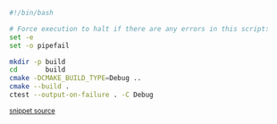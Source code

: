 

```bash
#!/bin/bash

# Force execution to halt if there are any errors in this script:
set -e
set -o pipefail

mkdir -p build
cd       build
cmake -DCMAKE_BUILD_TYPE=Debug ..
cmake --build .
ctest --output-on-failure . -C Debug
```
<sup><a href='https://github.com/claremacrae/ApprovalTests.cpp.CMakeSamples/blob/main/./dev_approvals_fetch_content/build.sh' title='File snippet was copied from'>snippet source</a></sup>

